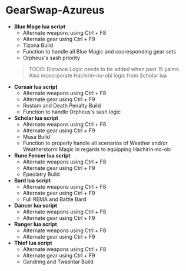 # GearSwap-Azureus
- **Blue Mage lua script**
   - Alternate weapons using Ctrl + F8 
   - Alternate gear using Ctrl + F9
   - Tizona Build
   - Function to handle all Blue Magic and cooresponding gear sets
   - Orpheus's sash priority
  > TODO: Distance Logic needs to be added when past 15 yalms. 
  > Also incoorporate Hachirin-no-obi logic from Scholar lua
- **Corsair lua script**
   - Alternate weapons using Ctrl + F8 
   - Alternate gear using Ctrl + F9
   - Rostam and Death Penalty Build
   - Function to handle Orpheus's sash logic
- **Scholar lua script**
   - Alternate weapons using Ctrl + F8 
   - Alternate gear using Ctrl + F9
   - Musa Build
   - Function to properly handle all scenarios of Weather and/or Weatherstorm Magic in regards to equipping Hachirin-no-obi
- **Rune Fencer lua script**
   - Alternate weapons using Ctrl + F8 
   - Alternate gear using Ctrl + F9
   - Epeolatry Build
- **Bard lua script**
   - Alternate weapons using Ctrl + F8 
   - Alternate gear using Ctrl + F9
   - Full REMA and Battle Bard
- **Dancer lua script**
   - Alternate weapons using Ctrl + F8 
   - Alternate gear using Ctrl + F9
- **Ranger lua script**
   - Alternate weapons using Ctrl + F8 
   - Alternate gear using Ctrl + F9
- **Thief lua script**
   - Alternate weapons using Ctrl + F8 
   - Alternate gear using Ctrl + F9
   - Gandring and Twashtar Build  
 
  
